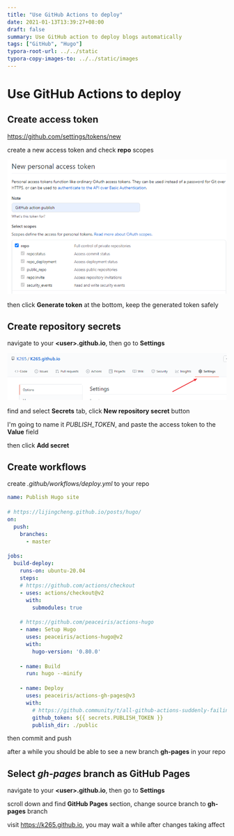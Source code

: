```yaml
---
title: "Use GitHub Actions to deploy"
date: 2021-01-13T13:39:27+08:00
draft: false
summary: Use GitHub action to deploy blogs automatically
tags: ["GitHub", "Hugo"]
typora-root-url: ../../static
typora-copy-images-to: ../../static/images
---
```


# Use GitHub Actions to deploy

## Create access token

<https://github.com/settings/tokens/new>

create a new access token and check **repo** scopes

![image-0lhe35ktj7ii](/images/image-0lhe35ktj7ii.png)

then click **Generate token** at the bottom, keep the generated token safely

## Create repository secrets

navigate to your **\<user\>.github.io**, then go to **Settings**

![image-0zfuoom6mrj](/images/image-0zfuoom6mrj.png)

find and select **Secrets** tab, click **New repository secret** button

I'm going to name it *PUBLISH_TOKEN*, and paste the access token to the **Value** field

then click **Add secret**

## Create workflows 

create *.github/workflows/deploy.yml* to your repo

```yaml
name: Publish Hugo site
 
# https://lijingcheng.github.io/posts/hugo/
on:
  push:
    branches:
      - master
 
jobs:
  build-deploy:
    runs-on: ubuntu-20.04
    steps:
    # https://github.com/actions/checkout
    - uses: actions/checkout@v2
      with:
        submodules: true
 
    # https://github.com/peaceiris/actions-hugo
    - name: Setup Hugo
      uses: peaceiris/actions-hugo@v2
      with:
        hugo-version: '0.80.0'

    - name: Build
      run: hugo --minify

    - name: Deploy
      uses: peaceiris/actions-gh-pages@v3
      with:
        # https://github.community/t/all-github-actions-suddenly-failing-with-github-token-secret-does-not-exist/16108/7
        github_token: ${{ secrets.PUBLISH_TOKEN }}
        publish_dir: ./public
```

then commit and push

after a while you should be able to see a new branch **gh-pages** in your repo

## Select *gh-pages* branch as GitHub Pages

navigate to your **\<user\>.github.io**, then go to **Settings**

scroll down and find **GitHub Pages** section, change source branch to **gh-pages** branch

visit <https://k265.github.io>, you may wait a while after changes taking affect



